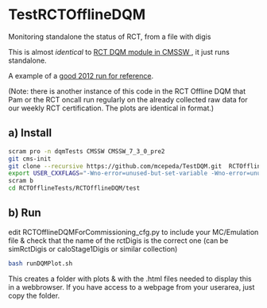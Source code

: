 TestRCTOfflineDQM
=================

Monitoring standalone the status of RCT, from a file with digis

This is almost *identical* to <a href="https://github.com/cms-sw/cmssw/blob/CMSSW_7_4_X/DQM/L1TMonitor/src/L1TRCT.cc"> RCT DQM module in CMSSW </a> , it just runs standalone. 

A example of a <a href="https://cmsweb.cern.ch/dqm/online/start?runnr=193556;dataset=/Global/Online/ALL;sampletype=online_data;filter=all;referencepos=overlay;referenceshow=customise;referenceobj1=refobj;referenceobj2=none;referenceobj3=none;referenceobj4=none;search=;striptype=object;stripruns=;stripaxis=run;stripomit=none;workspace=L1T;size=M;root=L1T/L1TRCT;focus=;zoom=no">good 2012 run for reference</a>. 

(Note: there is another instance of this code in the RCT Offline DQM that Pam or the RCT oncall run regularly on the already collected raw data for our weekly RCT certification. The plots are identical in format.)

a) Install
----------
```bash 
scram pro -n dqmTests CMSSW CMSSW_7_3_0_pre2
git cms-init
git clone --recursive https://github.com/mcepeda/TestDQM.git  RCTOfflineTests/RCTOfflineDQM/
export USER_CXXFLAGS="-Wno-error=unused-but-set-variable -Wno-error=unused-variable -Wno-error=sign-compare"
scram b
cd RCTOfflineTests/RCTOfflineDQM/test
```

b) Run
------
edit  RCTOfflineDQMForCommissioning_cfg.py to include your MC/Emulation file & check that the 
name of the rctDigis is the correct one (can be simRctDigis or  caloStage1Digis  or similar collection)

```bash 
bash runDQMPlot.sh
```

This creates a folder with plots & with the .html files needed to display this in a webbrowser. If you have access to a webpage from your userarea, just copy the folder.

